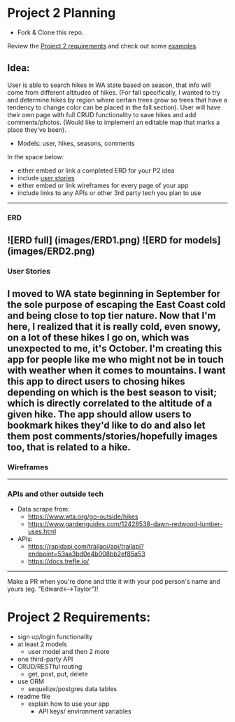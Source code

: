 # Project 2 Planning

* Fork & Clone this repo.

Review the [Project 2 requirements](https://tmdarneille.gitbook.io/seirfx/11-projects/project-2#project-feedback-evaluation) and check out some [examples](https://tmdarneille.gitbook.io/seirfx/11-projects/past-projects/project2).

## Idea: 
User is able to search hikes in WA state based on season, that info will come from different altitudes of hikes. (For fall specifically, I wanted to try and determine hikes by region where certain trees grow so trees that have a tendency to change color can be placed in the fall section). User will have their own page with full CRUD functionality to save hikes and add comments/photos. (Would like to implement an editable map that marks a place they've been).
* Models: user, hikes, seasons, comments 


In the space below:
* either embed or link a completed ERD for your P2 idea
* include [user stories](https://revelry.co/user-stories-that-dont-suck/)
* either embed or link wireframes for every page of your app
* include links to any APIs or other 3rd party tech you plan to use

----------------------------------------------------------
### ERD
![ERD full] (images/ERD1.png)
![ERD for models] (images/ERD2.png)
----------------------------------------------------------
### User Stories
I moved to WA state beginning in September for the sole purpose of escaping the East Coast cold and being close to top tier nature. Now that I'm here, I realized that it is really cold, even snowy, on a lot of these hikes I go on, which was unexpected to me, it's October. 
I'm creating this app for people like me who might not be in touch with weather when it comes to mountains. I want this app to direct users to chosing hikes depending on which is the best season to visit; which is directly correlated to the altitude of a given hike. The app should allow users to bookmark hikes they'd like to do and also let them post comments/stories/hopefully images too, that is related to a hike. 
----------------------------------------------------------
### Wireframes

----------------------------------------------------------
### APIs and other outside tech

* Data scrape from: 
    * https://www.wta.org/go-outside/hikes
    * https://www.gardenguides.com/12428538-dawn-redwood-lumber-uses.html
* APIs: 
    * https://rapidapi.com/trailapi/api/trailapi?endpoint=53aa3bd0e4b008bb2ef85a53
    * https://docs.trefle.io/

----------------------------------------------------------

Make a PR when you're done and title it with your pod person's name and yours (eg. "Edward<-->Taylor")!


# Project 2 Requirements: 
* sign up/login functionality 
* at least 2 models 
    * user model and then 2 more 
* one third-party API
* CRUD/RESTful routing
    * get, post, put, delete 
* use ORM 
    * sequelize/postgres data tables
* readme file
    * explain how to use your app 
        * API keys/ environment variables 

